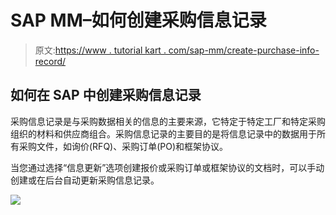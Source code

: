 # SAP MM–如何创建采购信息记录

> 原文:[https://www . tutorial kart . com/sap-mm/create-purchase-info-record/](https://www.tutorialkart.com/sap-mm/create-purchase-info-record/)

## 如何在 SAP 中创建采购信息记录

采购信息记录是与采购数据相关的信息的主要来源，它特定于特定工厂和特定采购组织的材料和供应商组合。采购信息记录的主要目的是将信息记录中的数据用于所有采购文件，如询价(RFQ)、采购订单(PO)和框架协议。

当您通过选择“信息更新”选项创建报价或采购订单或框架协议的文档时，可以手动创建或在后台自动更新采购信息记录。

[![](../Images/925da31b32d6bc3827932f6c8afb11bb.png)](https://www.tutorialkart.com/)